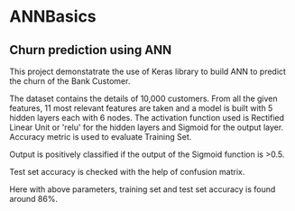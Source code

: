 # ANNBasics

## Churn prediction using ANN

This project demonstatrate the use of Keras library to build ANN to predict the churn of the Bank Customer.

The dataset contains the details of 10,000 customers. From all the given features, 11 most relevant features are taken and a model is built with 5 hidden layers each with 6 nodes. The activation function used is Rectified Linear Unit or 'relu' for the hidden layers and Sigmoid for the output layer. Accuracy metric is used to evaluate Training Set.

Output is positively classified if the output of the Sigmoid function is >0.5.

Test set accuracy is checked with the help of confusion matrix.

Here with above parameters, training set and test set accuracy is found around 86%.
